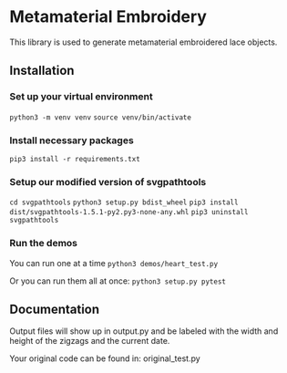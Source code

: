# Metamaterial Embroidery

This library is used to generate metamaterial embroidered lace objects.

## Installation

### Set up your virtual environment
```python3 -m venv venv```
```source venv/bin/activate```

### Install necessary packages
```pip3 install -r requirements.txt```

### Setup our modified version of svgpathtools
```cd svgpathtools```
```python3 setup.py bdist_wheel```
```pip3 install dist/svgpathtools-1.5.1-py2.py3-none-any.whl```
```pip3 uninstall svgpathtools```

### Run the demos
You can run one at a time
```python3 demos/heart_test.py```

Or you can run them all at once:
```python3 setup.py pytest```

## Documentation
Output files will show up in output.py and be labeled with the width and height of the zigzags and the current date.

Your original code can be found in: original_test.py
